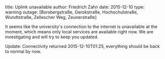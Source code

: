 title: Uplink unavailable
author: Friedrich Zahn
date: 2015-12-10
type: warning
outage: [Borsbergstraße, Gerokstraße, Hochschulstraße, Wundtstraße, Zellescher Weg, Zeunerstraße]

It seems like the university's connection to the internet is unavailable at the moment, which means only local services are available right now. We are investigating and will try to keep you updated.

Update: Connectivity returned 2015-12-10T01:25, everything should be back to normal by now.
